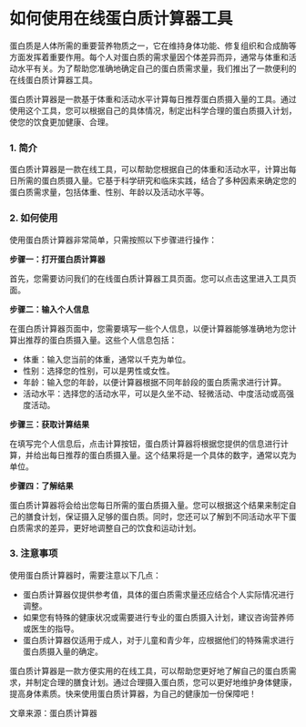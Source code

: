 如何使用在线蛋白质计算器工具
==============

蛋白质是人体所需的重要营养物质之一，它在维持身体功能、修复组织和合成酶等方面发挥着重要作用。每个人对蛋白质的需求量因个体差异而异，通常与体重和活动水平有关。为了帮助您准确地确定自己的蛋白质需求量，我们推出了一款便利的在线蛋白质计算器工具。

蛋白质计算器是一款基于体重和活动水平计算每日推荐蛋白质摄入量的工具。通过使用这个工具，您可以根据自己的具体情况，制定出科学合理的蛋白质摄入计划，使您的饮食更加健康、合理。

### 1. 简介

蛋白质计算器是一款在线工具，可以帮助您根据自己的体重和活动水平，计算出每日所需的蛋白质摄入量。它基于科学研究和临床实践，结合了多种因素来确定您的蛋白质需求量，包括体重、性别、年龄以及活动水平等。

### 2. 如何使用

使用蛋白质计算器非常简单，只需按照以下步骤进行操作：

**步骤一：打开蛋白质计算器**

首先，您需要访问我们的在线蛋白质计算器工具页面。您可以点击这里进入工具页面。

**步骤二：输入个人信息**

在蛋白质计算器页面中，您需要填写一些个人信息，以便计算器能够准确地为您计算出推荐的蛋白质摄入量。这些个人信息包括：

- 体重：输入您当前的体重，通常以千克为单位。
- 性别：选择您的性别，可以是男性或女性。
- 年龄：输入您的年龄，以便计算器根据不同年龄段的蛋白质需求进行计算。
- 活动水平：选择您的活动水平，可以是久坐不动、轻微活动、中度活动或高强度活动。

**步骤三：获取计算结果**

在填写完个人信息后，点击计算按钮，蛋白质计算器将根据您提供的信息进行计算，并给出每日推荐的蛋白质摄入量。这个结果将是一个具体的数字，通常以克为单位。

**步骤四：了解结果**

蛋白质计算器将会给出您每日所需的蛋白质摄入量。您可以根据这个结果来制定自己的膳食计划，保证摄入足够的蛋白质。同时，您还可以了解到不同活动水平下蛋白质需求的差异，更好地调整自己的饮食和运动计划。

### 3. 注意事项

使用蛋白质计算器时，需要注意以下几点：

- 蛋白质计算器仅提供参考值，具体的蛋白质需求量还应结合个人实际情况进行调整。
- 如果您有特殊的健康状况或需要进行专业的蛋白质摄入计划，建议咨询营养师或医生的指导。
- 蛋白质计算器仅适用于成人，对于儿童和青少年，应根据他们的特殊需求进行蛋白质摄入量的确定。

蛋白质计算器是一款方便实用的在线工具，可以帮助您更好地了解自己的蛋白质需求，并制定合理的膳食计划。通过合理摄入蛋白质，您可以更好地维护身体健康，提高身体素质。快来使用蛋白质计算器，为自己的健康加一份保障吧！

文章来源：蛋白质计算器